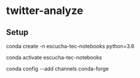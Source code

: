 # twitter-analyze

## Setup

conda create -n escucha-tec-notebooks python=3.6

conda activate escucha-tec-notebooks

conda config --add channels conda-forge

